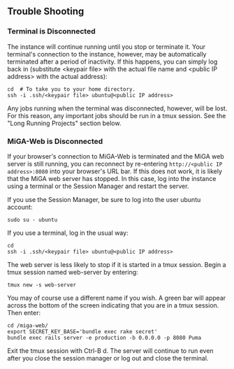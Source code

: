 ## Trouble Shooting

### Terminal is Disconnected

The instance will continue running until you stop or terminate it. Your terminal's connection to the instance, however, may be automatically terminated after a period of inactivity. If this happens, you can simply log back in (substitute \<keypair file> with the actual file name and \<public IP address> with the actual address):

```
cd  # To take you to your home directory.
ssh -i .ssh/<keypair file> ubuntu@<public IP address>
```
Any jobs running when the terminal was disconnected, however, will be lost. For this reason, any important jobs should be run in a tmux session. See the "Long Running Projects" section below.    

### MiGA-Web is Disconnected

If your browser's connection to MiGA-Web is terminated and the MiGA web server is still running, you can reconnect by re-entering ```http://<public IP address>:8080``` into your browser's URL bar. If this does not work, it is likely that the MiGA web server has stopped. In this case, log into the instance using a terminal or the Session Manager and restart the server.  

If you use the Session Manager, be sure to log into the user ubuntu account:  

```
sudo su - ubuntu
```
If you use a terminal, log in the usual way:

```
cd
ssh -i .ssh/<keypair file> ubuntu@<public IP address>
```
The web server is less likely to stop if it is started in a tmux session. Begin a tmux session named web-server by entering:  

```
tmux new -s web-server
```
You may of course use a different name if you wish. A green bar will appear across the bottom of the screen indicating that you are in a tmux session. Then enter:  

```
cd /miga-web/
export SECRET_KEY_BASE='bundle exec rake secret'  
bundle exec rails server -e production -b 0.0.0.0 -p 8080 Puma
```
Exit the tmux session with Ctrl-B d. The server will continue to run even after you close the session manager or log out and close the terminal.  
